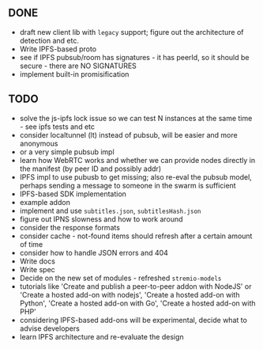 ## DONE

* draft new client lib with `legacy` support; figure out the architecture of detection and etc.
* Write IPFS-based proto
* see if IPFS pubsub/room has signatures - it has peerId, so it should be secure - there are NO SIGNATURES
* implement built-in promisification

## TODO

* solve the js-ipfs lock issue so we can test N instances at the same time - see ipfs tests and etc
* consider localtunnel (lt) instead of pubsub, will be easier and more anonymous
* or a very simple pubsub impl
* learn how WebRTC works and whether we can provide nodes directly in the manifest (by peer ID and possibly addr)
* IPFS impl to use pubusb to get missing; also re-eval the pubsub model, perhaps sending a message to someone in the swarm is sufficient
* IPFS-based SDK implementation
* example addon
* implement and use `subtitles.json`, `subtitlesHash.json`
* figure out IPNS slowness and how to work around
* consider the response formats
* consider cache - not-found items should refresh after a certain amount of time
* consider how to handle JSON errors and 404
* Write docs
* Write spec
* Decide on the new set of modules - refreshed `stremio-models`
* tutorials like 'Create and publish a peer-to-peer addon with NodeJS' or 'Create a hosted add-on with nodejs', 'Create a hosted add-on with Python', 'Create a hosted add-on with Go', 'Create a hosted add-on with PHP'
* considering IPFS-based add-ons will be experimental, decide what to advise developers
* learn IPFS architecture and re-evaluate the design